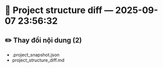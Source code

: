 # 📂 Project structure diff — 2025-09-07 23:56:32

## ✏️ Thay đổi nội dung (2)
- .project_snapshot.json
- project_structure_diff.md
